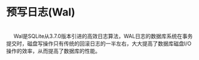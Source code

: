 
# 预写日志(Wal)
<br>
&nbsp;&nbsp;&nbsp;&nbsp;&nbsp;Wal是SQLite从3.7.0版本引进的高效日志算法，WAL日志的数据库系统在事务提交时，磁盘写操作只有传统的回滚日志的一半左右，大大提高了数据库磁盘I/O操作的效率，从而提高了数据库的性能。
